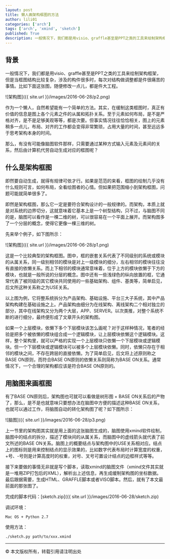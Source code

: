 ```yaml
---
layout: post
title: 懒人画架构框图的方法
author: lili01
categories: ['arch']
tags: ['arch', 'xmind', 'sketch']
published: True
description: 一般情况下，我们都是用visio、graffle甚至是PPT之类的工具来绘制架构框架，但是当框图结构比较复杂，涉及的构件很多时，每次对结构做调整都是件很痛苦的事情。作为一个懒人，自然希望能有一个简单的方法。
---
```



## 背景

一般情况下，我们都是用visio、graffle甚至是PPT之类的工具来绘制架构框架，但是当框图结构比较复杂，涉及的构件很多时，每次对结构做调整都是件很痛苦的事情。比如下面这张图，随便修改一点儿，都是件大工程。

![架构图]({{ site.url }}/images/2016-06-28/p2.png)

作为一个懒人，自然希望能有一个简单的方法。其实，在缓制这类框图时，真正有价值的信息是图上各个元素之件的从属和拓扑关系。至于元素如何布局，是不是严格对齐，是不是足够美观等等，都是次要。但事实情况往往恰恰相关，图上的元素稍多一点儿，布局、对齐的工作都会变得非常繁琐，占用大量的时间，甚至远远多于思考架构本身的时间。

那么，有没有可能像脑图软件那样，只需要通过某种方式输入元素及元素间的关系，然后由计算机代劳自动生成对应的框图呢？

## 什么是架构框图

即然要自动生成，就得有规律可依才行。如果是范范的来看，框图的绘制几乎没有什么规则可言，如何布局，全看绘图者的心情。但如果把范围缩小到架构框图，问题可能就简单很多了。

即然是架构框图，那么它一定是要符合架构设计的一般规律的。而架构，本质上就是对系统的边界切分，这就意味着它基本上是一个树型结构，只不过，与脑图不同的是，脑图可以看作是一棵二维的树，可以很容易在一个平面上展开。而架构图多了一个分层的概念，使得它更像一棵三维的树。

先来举个例子，如下图所示：

![架构图]({{ site.url }}/images/2016-06-28/p1.png)

这是一个比较典型的架构框图。图中，框的嵌套关系代表了不同级别的系统或模块的从属关系，同一级别相邻的模块是对上一级模块的细分，左右相邻的模块往往没有直接的依懒关系。而上下相邻的模块通常意味着，位于上方的模块依懒于下方的模块，也就是一般所说的分层的概念。图中还有一些浅绿色的纵向放置的框，它通常代表了被同级的其它模块共同使用的一些基础架构、组件、基类等，简单启见，后文所这种关系称之为USE关系。

以上图为例，它将整系统拆分为产品架构、基础设施、平台三大子系统，其中产品架构构建在基础设施之上。产品架构由细分为在线架构、离线架构二个相对独立的部分，其中在线架构又分为两个大层，APP、SERVER。以次类推，对整个系统不断的进行细分，最终便形成了文章开头的架构图。

如果一个上层模块，依懒下多个下层模块该怎么画呢？对于这样种情况，笔者的经验是把多个被依懒的模块组合成一个逻辑模块，让上层模块依懒这个逻辑模块。这样，整个架构里，就可以严格的实现一个上层模块只依懒一个下层模块或逻辑模块。但一个下层模块或逻辑模块可以被多个上层模块依懒。同时，依懒只存在于相邻的模块之间，不存在跨层的直接依懒。为了简单启见，后文将上述原则称之BASE ON原则，而符合BASE ON原则的依懒关系则简称为BASE ON关系。通常情况下，一个合理的架构都应该是符合BASE ON原则的。

## 用脑图来画框图

有了BASE ON原则后，架构图也可就可以看做是树形图 + BASE ON关系后的产物了，那么，是不是也就意味只要想办法在脑图中方便的描述这种BASE ON关系，也就可以通过工作，将脑图自动的转化架构图了呢？如下图所示：

![脑图]({{ site.url }}/images/2016-06-28/p3.png)

上一节里的架构图其实就是用上面的这张脑图生成的，脑图使用xmind软件绘制，脑图中的结点的拆分，描述了模块间的从属关系，而脑图中的虚线箭头就代表了前文所述的BASE ON关系。脑图上的概要结点与架构图中的USE关系相对应。结点上的图标则是用来控制结点的显示效果的，比如数字代表布局时计算宽度的权重，+号、-号则是计算高度时的权重，对号、叉号可置设计结点的边框样式等等。

接下来要做的事情无非就是写个脚本，读取xmind的脑图文件（xmind文件其实就是一堆用ZIP打包后的XML），解析出上述信息，再生成缓制架构图的坐标数据。最后跟据需要，生成HTML、GRAFFLE脚本或者VISO脚本。然后，就有了本文最前面的那张图了。

完成的脚本代码：[sketch.zip]({{ site.url }}/images/2016-06-28/sketch.zip)

调试环境：

    Mac OS + Python 2.7

使用方法：

    ./sketch.py path/to/xxx.xmind 



------------------
&copy; 本文版权所有，转载引用请注明出处
